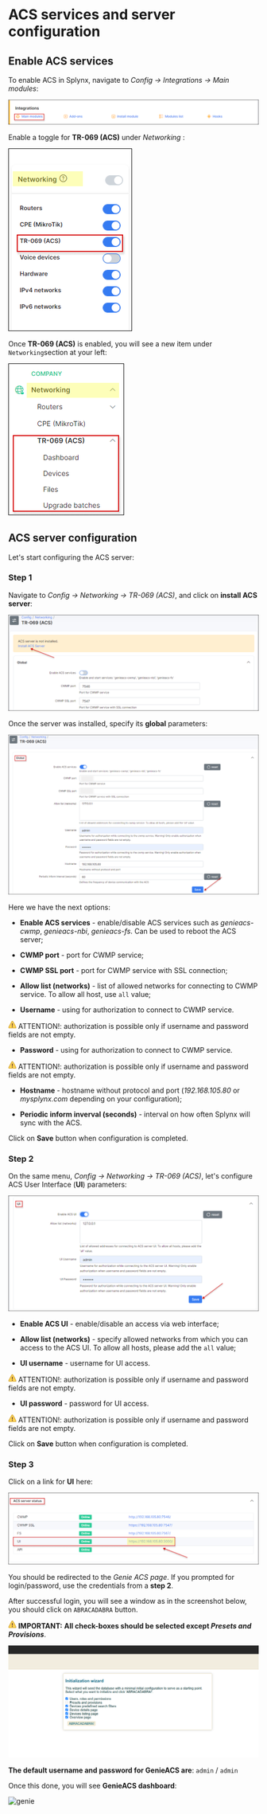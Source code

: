 ACS services and server configuration
==========

## Enable ACS services

To enable ACS in Splynx, navigate to *Config → Integrations → Main modules*:

![main modules](how_to_enable.png)

Enable a toggle for **TR-069 (ACS)** under *Networking* :

![enable](how_to_enable1.png)

Once **TR-069 (ACS)** is enabled, you will see a new item under `Networking`section at your left:

![menu](menu.png)

## ACS server configuration

Let's start configuring the ACS server:

### Step 1

Navigate to *Config → Networking → TR-069 (ACS)*, and click on **install ACS server**:

![install](install.png)

Once the server was installed, specify its **global** parameters:

![global config](config.png)

Here we have the next options:

* **Enable ACS services** - enable/disable ACS services such as *genieacs-cwmp*, *genieacs-nbi*, *genieacs-fs*. Can be used to reboot the ACS server;

* **CWMP port** - port for CWMP service;

* **CWMP SSL port** - port for CWMP service with SSL connection;

* **Allow list (networks)** - list of allowed networks for connecting to CWMP service. To allow all host, use `all` value;

* **Username** - using for authorization to connect to CWMP service.
 
 <icon class="image-icon">![Important](warning.png)</icon> ATTENTION!: authorization is possible only if username and password fields are not empty.

* **Password** - using for authorization to connect to CWMP service.

<icon class="image-icon">![Important](warning.png)</icon> ATTENTION!: authorization is possible only if username and password fields are not empty.

* **Hostname** - hostname without protocol and port (*192.168.105.80* or *mysplynx.com* depending on your configuration);

* **Periodic inform inverval (seconds)** - interval on how often Splynx will sync with the ACS.

Click on **Save** button when configuration is completed.

### Step 2

On the same menu, *Config → Networking → TR-069 (ACS)*, let's configure ACS User Interface (**UI**) parameters:

![config_ui](config_ui.png)

* **Enable ACS UI** - enable/disable an access via web interface;

* **Allow list (networks)** - specify allowed networks from which you can access to the ACS UI. To allow all hosts, please add the `all` value;

* **UI username** - username for UI access. 

<icon class="image-icon">![Important](warning.png)</icon> ATTENTION!: authorization is possible only if username and password fields are not empty.
* **UI password** - password for UI access.

<icon class="image-icon">![Important](warning.png)</icon> ATTENTION!: authorization is possible only if username and password fields are not empty.

Click on **Save** button when configuration is completed.

### Step 3

Click on a link for **UI** here:

![UI link](config_acs.png)

You should be redirected to the *Genie ACS page*. If you prompted for login/password, use the credentials from a **step 2**.

After successful login, you will see a window as in the screenshot below, you should click on `ABRACADABRA` button.

<icon class="image-icon">![Important](warning.png)</icon> **IMPORTANT:** **All check-boxes should be selected except _Presets and Provisions_**.

![abracadabra](abracadabra.png)

**The default username and password for GenieACS are**: `admin` / `admin`

Once this done, you will see **GenieACS dashboard**:

![genie](genie.png)
